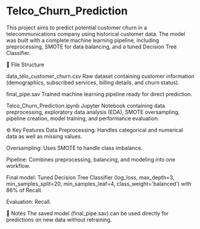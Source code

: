 # Telco_Churn_Prediction

This project aims to predict potential customer churn in a telecommunications company using historical customer data. The model was built with a complete machine learning pipeline, including preprocessing, SMOTE for data balancing, and a tuned Decision Tree Classifier.

📂 File Structure

data_telo_customer_churn.csv
Raw dataset containing customer information (demographics, subscribed services, billing details, and churn status).

final_pipe.sav
Trained machine learning pipeline ready for direct prediction.

Telco_Churn_Prediction.ipynb
Jupyter Notebook containing data preprocessing, exploratory data analysis (EDA), SMOTE oversampling, pipeline creation, model training, and performance evaluation.

⚙️ Key Features
Data Preprocessing: Handles categorical and numerical data as well as missing values.

Oversampling: Uses SMOTE to handle class imbalance.

Pipeline: Combines preprocessing, balancing, and modeling into one workflow.

Final model: Tuned Decision Tree Classifier (log_loss, max_depth=3, min_samples_split=20, min_samples_leaf=4, class_weight='balanced') with 86% of Recall.

Evaluation: Recall.

📌 Notes
The saved model (final_pipe.sav) can be used directly for predictions on new data without retraining.
